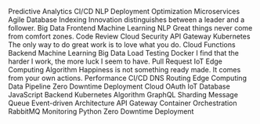 Predictive Analytics CI/CD NLP Deployment Optimization
Microservices Agile Database Indexing Innovation distinguishes between a leader and a follower. Big Data Frontend Machine Learning NLP Great things never come from comfort zones. Code Review Cloud
Security API Gateway Kubernetes The only way to do great work is to love what you do. Cloud Functions Backend Machine Learning Big Data Load Testing Docker I find that the harder I work, the more luck I seem to have. Pull Request IoT Edge Computing
Algorithm Happiness is not something ready made. It comes from your own actions. Performance CI/CD DNS Routing
Edge Computing Data Pipeline Zero Downtime Deployment Cloud OAuth IoT Database
JavaScript Backend Kubernetes Algorithm GraphQL Sharding Message Queue Event-driven Architecture API Gateway Container Orchestration RabbitMQ Monitoring Python Zero Downtime Deployment

